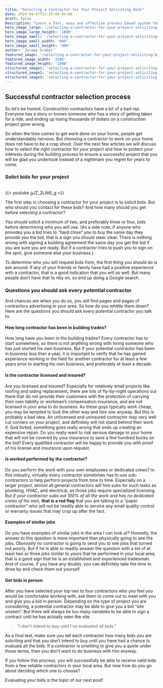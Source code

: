 ```yaml
---
title: "Selecting a Contractor for Your Project Soliciting Bids"
date: 2019-04-07T21:25:04-04:00
draft: false
Description: "Learn a fast, easy and effective process based system that anyone can use to select the right contractor for a project by soliciting bids."
hero_image_large: '/selecting-a-contractor-for-your-project-soliciting-bids-3386x1800.jpg'
hero_image_large_height: '1800'
hero_image_small: '/selecting-a-contractor-for-your-project-soliciting-bids-600x900.jpg'
hero_image_small_width: '600'
hero_image_small_height: '900'
author: 'Jerome Graber'
featured_image: '/selecting-a-contractor-for-your-project-soliciting-bids-3386x1800.jpg'
featured_image_width: '3386'
featured_image_height: '1800'
structured_image1: 'selecting-a-contractor-for-your-project-soliciting-bids-1200x1200-1x1.jpg'
structured_image2: 'selecting-a-contractor-for-your-project-soliciting-bids-1200x800-4x3.jpg'
structured_image3: 'selecting-a-contractor-for-your-project-soliciting-bids-1920x1080-16x9.jpg'
---
```


## Successful contractor selection process

So let’s be honest. Construction contractors have a bit of a bad rep. Everyone has a story or knows someone who has a story of getting taken for a ride, and ending up losing thousands of dollars on a construction project gone wrong.

So when the time comes to get work done on your home, people get understandably nervous. But choosing a contractor to work on your home does not have to be a crap shoot. Over the next few articles we will discuss how to select the right contractor for your project and how to protect your interests during the building process to ensure a successful project that you will be glad you undertook instead of a nightmare you regret for years to come.

###  Solict bids for your project
<br>
{{< youtube gJZ_2LAt8_g >}}

The first step in choosing a contractor for your project is to solicit bids. But who should you contact for these bids? And how many should you get before selecting a contractor?

You should solicit a minimum of two, and preferably three or four, bids before determining who you will use. (As a side note, if anyone who provides you a bid tries to “hard close” you to buy the same day they provide you the bid, that is a sign you should steer clear. There is nothing wrong with signing a building agreement the same day you get the bid if you are sure you are ready. But if a contractor tries to push you to sign on the spot, give someone else your business.)

To determine who you will request bids from, the first thing you should do is ask around. If any of your friends or family have had a positive experience with a contractor, that is a good indication that you will as well. But many people don’t have that to rely on, so end up doing a Google search.

### Questions you should ask every potential contractor

And chances are when you do so, you will find pages and pages of contractors advertising in your area. So how do you whittle them down? Here are the questions you should ask every potential contractor you talk to:

#### How long contractor has been in building trades?

How long have you been in the building trades? Every contractor has to start somewhere, so there is not anything wrong with hiring someone who has just started his own business. But if your potential contractor has been in business less than a year, it is important to verify that he has gained experience working in the field for another contractor for at least a few years prior to starting his own business, and preferably at least a decade.

#### Is the contractor licensed and insured? 

Are you licensed and insured? Especially for relatively small projects like roofing and siding replacement, there are lots of fly-by-night operations out there that do not provide their customers with the protection of carrying their own liability or workman’s compensation insurance, and are not licensed in your area to do business. As these guys typically work cheap, you may be tempted to look the other way and hire one anyway. But this is probably a bad idea. An unlicensed and uninsured contractor may very well cut corners on your project, and definitely will not stand behind their work if, God forbid, something goes really wrong that ends up creating an expensive repair. Do you really want to risk serious damage to your home that will not be covered by your insurance to save a few hundred bucks on the bid? Every qualified contractor will be happy to provide you with proof of his license and insurance upon request.

#### Is worked performed by the contractor? 

Do you perform the work with your own employees or dedicated crews? In this industry, virtually every contractor sometimes has to use sub-contractors to help perform projects from time to time. Especially on a larger project, almost all general contractors will hire subs for such tasks as plumbing, HVAC, and electrical, as those jobs require specialized licensing. But <em>if your contractor subs out 100% of all the work and has no dedicated crews of his own</em>, <strong>that is a red flag</strong> that you are talking to a “paper contractor” who will not be readily able to service any small quality control or warranty issues that may crop up after the fact.

#### Examples of similar jobs

Do you have examples of similar jobs in the area I can look at? Honestly, the answer to this question is more important than physically going to see the jobs. Obviously no contractor is going to send you to see jobs that turned out poorly. But if he is able to readily answer the question with a list of at least two or three jobs similar to yours that he performed in your local area, that is a good sign that he is an established and experienced tradesman. And of course, if you have any doubts, you can definitely take the time to drive by and check them out yourself.

#### Get bids in person 

After you have selected your top two to four contractors who you feel you would be comfortable working with, ask them to come out to meet with you and give you a bid in person. Depending on the type of project you are considering, a potential contractor may be able to give you a bid “site unseen”. But there will always be too many variables to be able to sign a contract until he has actually seen the site.

> "I don't intend to buy until I've evaluated all bids."

As a final test, make sure you tell each contractor how many bids you are soliciting and that you don’t intend to buy until you have had a chance to evaluate all the bids. If a contractor is unwilling to give you a quote under those terms, then you don’t want to do business with him anyway.

If you follow this process, you will successfully be able to receive valid bids from a few reliable contractors in your local area. But now how do you go about deciding which one to choose?

Evaluating your bids is the topic of our next post!


